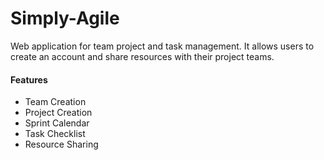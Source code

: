 # Simply-Agile
Web application for team project and task management. It allows users to create an account and share resources with their project teams.  

#### Features
- Team Creation
- Project Creation
- Sprint Calendar
- Task Checklist
- Resource Sharing

